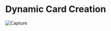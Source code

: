 # Dynamic Card Creation
![Capture](https://user-images.githubusercontent.com/80739359/205460169-757c1f34-fd40-4752-8df6-f23b36652707.JPG)
